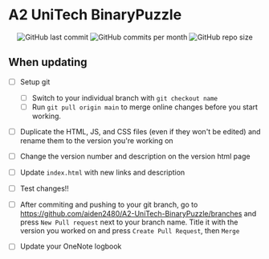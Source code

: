 # A2 UniTech BinaryPuzzle
<div  id="badges"  align="center">
    <img  src="https://img.shields.io/github/last-commit/aiden2480/A2-UniTech-BinaryPuzzle?color=1db954&logoColor=191414&style=flat-square"  alt="GitHub last commit">
    <img  src="https://img.shields.io/github/commit-activity/m/aiden2480/A2-UniTech-BinaryPuzzle?color=1db954&logoColor=191414&style=flat-square"  alt="GitHub commits per month">
    <img  src="https://img.shields.io/github/repo-size/aiden2480/A2-UniTech-BinaryPuzzle?color=1db954&logoColor=191414&style=flat-square"  alt="GitHub repo size">
</div>

## When updating
 - [ ] Setup git
     - [ ] Switch to your individual branch with `git checkout name`
     - [ ] Run `git pull origin main` to merge online changes before you start working. 
 - [ ] Duplicate the HTML, JS, and CSS files (even if they won't be edited) and rename them to the version you're working on
 - [ ] Change the version number and description on the version html page
 - [ ] Update `index.html` with new links and description
 - [ ] Test changes!!

 - [ ] After commiting and pushing to your git branch, go to https://github.com/aiden2480/A2-UniTech-BinaryPuzzle/branches and press `New Pull request` next to your branch name. Title it with the version you worked on and press `Create Pull Request`, then `Merge`
 - [ ] Update your OneNote logbook
